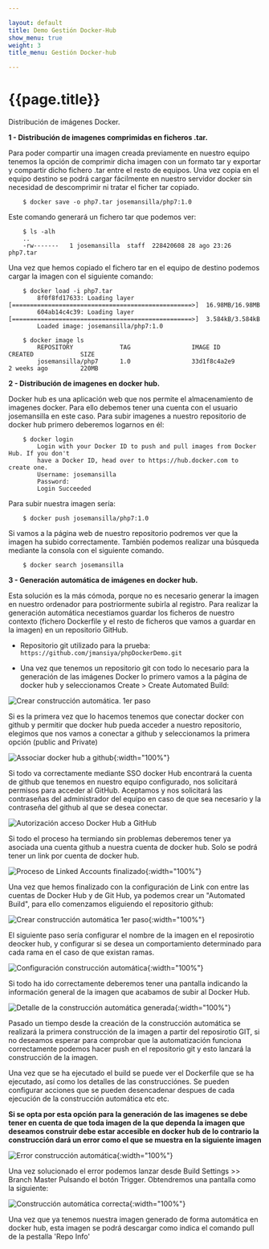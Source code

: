 ```yaml
---

layout: default
title: Demo Gestión Docker-Hub
show_menu: true
weight: 3
title_menu: Gestión Docker-hub

---
```


# {{page.title}}

Distribución de imágenes Docker.

**1 - Distribución de imagenes comprimidas en ficheros .tar.**

Para poder compartir una imagen creada previamente en nuestro equipo tenemos la opción de comprimir dicha imagen con un formato tar y exportar y compartir dicho fichero .tar entre el resto de equipos. Una vez copia en el equipo destino se podrá cargar fácilmente en nuestro servidor docker sin necesidad de descomprimir ni tratar el ficher tar copiado.

        $ docker save -o php7.tar josemansilla/php7:1.0

Este comando generará un fichero tar que podemos ver:

        $ ls -alh
        ..
        -rw-------   1 josemansilla  staff  228420608 28 ago 23:26 php7.tar

Una vez que hemos copiado el fichero tar en el equipo de destino podemos cargar la imagen con el siguiente comando:

        $ docker load -i php7.tar
            8f0f8fd17633: Loading layer [==================================================>]  16.98MB/16.98MB
            604ab14c4c39: Loading layer [==================================================>]  3.584kB/3.584kB
            Loaded image: josemansilla/php7:1.0
        
        $ docker image ls
            REPOSITORY             TAG                 IMAGE ID            CREATED             SIZE
            josemansilla/php7      1.0                 33d1f8c4a2e9        2 weeks ago         220MB

**2 - Distribución de imagenes en docker hub.**

Docker hub es una aplicación web que nos permite el almacenamiento de imagenes docker. Para ello debemos tener una cuenta con el usuario josemansilla en este caso.
Para subir imagenes a nuestro repositorio de docker hub primero deberemos logarnos en él:

        $ docker login
            Login with your Docker ID to push and pull images from Docker Hub. If you don't
            have a Docker ID, head over to https://hub.docker.com to create one.
            Username: josemansilla
            Password:
            Login Succeeded

Para subir nuestra imagen sería:

        $ docker push josemansilla/php7:1.0

Si vamos a la página web de nuestro repositorio podremos ver que la imagen ha subido correctamente.
También podemos realizar una búsqueda mediante la consola con el siguiente comando.

        $ docker search josemansilla

**3 - Generación automática de imágenes en docker hub.**

Esta solución es la más cómoda, porque no es necesario generar la imagen en nuestro ordenador para postriormente subirla al registro. Para realizar la generación automática necestiamos guardar los ficheros de nuestro contexto (fichero Dockerfile y el resto de ficheros que vamos a guardar en la imagen) en un repositorio GitHub. 

 - Repositorio git utilizado para la prueba: `https://github.com/jmansiya/phpDockerDemo.git`

 - Una vez que tenemos un repositorio git con todo lo necesario para la generación de las imágenes Docker lo primero vamos a la página de docker hub y seleccionamos Create >  Create Automated Build:

 ![Crear construcción automática. 1er paso](../imagenes/dockerhub1.jpg "Crear construcción automática. 1er paso")

  Si es la primera vez que lo hacemos tenemos que conectar docker con github y permitir que docker hub pueda acceder a nuestro repositorio, elegimos que nos vamos a conectar a github y seleccionamos la primera opción (public and Private)

  ![Associar docker hub a github](../imagenes/dockerhub2.jpg "Associar docker hub a github"){:width="100%"}

  Si todo va correctamente mediante SSO docker Hub encontrará la cuenta de github que tenemos en nuestro equipo configurado, nos solicitará permisos para acceder al GitHub. Aceptamos y nos solicitará las contraseñas del administrador del equipo en caso de que sea necesario y la contraseña del github al que se desea conectar.

  ![Autorización acceso Docker Hub a GitHub](../imagenes/dockerhub3.jpg "Autorización acceso Docker Hub a GitHub")

  Si todo el proceso ha termiando sin problemas deberemos tener ya asociada una cuenta github a nuestra cuenta de docker hub. Solo se podrá tener un link por cuenta de docker hub.

  ![Proceso de Linked Accounts finalizado](../imagenes/dockerhub4.jpg "Proceso de Linked Accounts finalizado"){:width="100%"}

  Una vez que hemos finalizado con la configuración de Link con entre las cuentas de Docker Hub y de Git Hub, ya podemos crear un "Automated Build", para ello comenzamos eliguiendo el repositorio github:

  ![Crear construcción automática 1er paso](../imagenes/dockerhub5.jpg "Crear construcción automática 1er paso"){:width="100%"}

  El siguiente paso sería configurar el nombre de la imagen en el reposirotio deocker hub, y configurar si se desea un comportamiento determinado para cada rama en el caso de que existan ramas.

  ![Configuración construcción automática](../imagenes/dockerhub6.jpg "Configuración construcción automática"){:width="100%"}

  Si todo ha ido correctamente deberemos tener una pantalla indicando la información general de la imagen que acabamos de subir al Docker Hub.

  ![Detalle de la construcción automática generada](../imagenes/dockerhub7.jpg "Detalle de la construcción automática generada"){:width="100%"}

  Pasado un tiempo desde la creación de la construcción automática se realizará la primera construcción de la imagen a partir del reposirotio GIT, si no deseamos esperar para comprobar que la automatización funciona correctamente podemos hacer push en el repositorio git y esto lanzará la construcción de la imagen.

  Una vez que se ha ejecutado el build se puede ver el Dockerfile que se ha ejecutado, así como los detalles de las construcciónes. Se pueden configurar acciones que se pueden desencadenar despues de cada ejecución de la construcción automática etc etc.

  **Si se opta por esta opción para la generación de las imagenes se debe tener en cuenta de que toda imagen de la que dependa la imagen que deseamos construir debe estar accesible en docker hub de lo contrario la construcción dará un error como el que se muestra en la siguiente imagen**

![Error construcción automática](../imagenes/dockerhub8.jpg "Error construcción automática"){:width="100%"}

Una vez solucionado el error podemos lanzar desde Build Settings >>  Branch Master Pulsando el botón Trigger.
Obtendremos una pantalla como la siguiente:

![Construcción automática correcta](../imagenes/dockerhub9.jpg "Construcción automática correcta"){:width="100%"}

Una vez que ya tenemos nuestra imagen generado de forma automática en docker hub, esta imagen se podrá descargar como indica el comando pull de la pestalla 'Repo Info'
